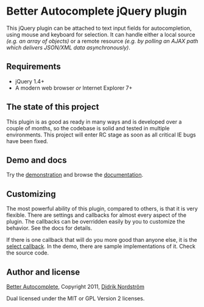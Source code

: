 Better Autocomplete jQuery plugin
=================================

This jQuery plugin can be attached to text input fields for autocompletion,
using mouse and keyboard for selection. It can handle either a local source
*(e.g. an array of objects)* or a remote resource *(e.g. by polling an AJAX
path which delivers JSON/XML data asynchronously)*.

Requirements
------------

 * jQuery 1.4+
 * A modern web browser *or* Internet Explorer 7+

The state of this project
-------------------------

This plugin is as good as ready in many ways and is developed over a couple of
months, so the codebase is solid and tested in multiple environments. This
project will enter RC stage as soon as all critical IE bugs have been fixed.

Demo and docs
-------------

Try the [demonstration](http://betamos.se/better-autocomplete/demo/index.html)
and browse the
[documentation](http://betamos.se/better-autocomplete/docs/index.html).

Customizing
-----------

The most powerful ability of this plugin, compared to others, is that it is
very flexible. There are settings and callbacks for almost every aspect of the
plugin. The callbacks can be overridden easily by you to customize the
behavior. See the docs for details.

If there is one callback that will do you more good than anyone else, it is the
[select callback](http://betamos.se/better-autocomplete/docs/symbols/callbacks.html#select).
In the demo, there are sample implementations of it. Check the source code.

Author and license
------------------

[Better Autocomplete](http://github.com/betamos/Better-Autocomplete),
Copyright 2011, [Didrik Nordström](http://betamos.se)

Dual licensed under the MIT or GPL Version 2 licenses.
